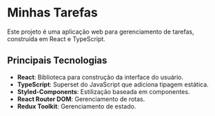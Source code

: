 # Minhas Tarefas

Este projeto é uma aplicação web para gerenciamento de tarefas, construída em React e TypeScript. 

## Principais Tecnologias

- **React**: Biblioteca para construção da interface do usuário.
- **TypeScript**: Superset do JavaScript que adiciona tipagem estática.
- **Styled-Components**: Estilização baseada em componentes.
- **React Router DOM**: Gerenciamento de rotas.
- **Redux Toolkit**: Gerenciamento de estado.






